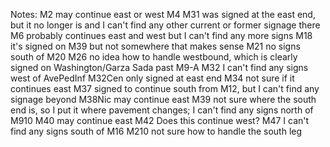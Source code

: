 Notes:
M2 may continue east or west
M4 M31 was signed at the east end, but it no longer is and I can't find any other current or former signage there
M6 probably continues east and west but I can't find any more signs
M18 it's signed on M39 but not somewhere that makes sense
M21 no signs south of M20
M26 no idea how to handle westbound, which is clearly signed on Washington/Garza Sada past M9-A
M32 I can't find any signs west of AvePedInf
M32Cen only signed at east end
M34 not sure if it continues east
M37 signed to continue south from M12, but I can't find any signage beyond
M38Nic may continue east
M39 not sure where the south end is, so I put it where pavement changes; I can't find any signs north of M910
M40 may continue east
M42 Does this continue west?
M47 I can't find any signs south of M16
M210 not sure how to handle the south leg
